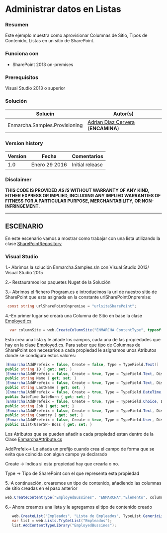 # Administrar datos en Listas #

### Resumen ###
Este ejemplo muestra como aprovisionar Columnas de Sitio, Tipos de Contenido, Listas en un sitio de SharePoint.

### Funciona con ###
-  SharePoint 2013 on-premises

### Prerequisitos ###
Visual Studio 2013 o superior 

### Solución ###
Solucin | Autor(s)
---------|----------
Enmarcha.Samples.Provisioning | [Adrian Diaz Cervera](https://github.com/AdrianDiaz81) (**ENCAMINA**)

### Version history ###
Version  | Fecha | Comentarios
---------| -----| --------
1.0  | Enero 29 2016 | Initial release

### Disclaimer ###
**THIS CODE IS PROVIDED *AS IS* WITHOUT WARRANTY OF ANY KIND, EITHER EXPRESS OR IMPLIED, INCLUDING ANY IMPLIED WARRANTIES OF FITNESS FOR A PARTICULAR PURPOSE, MERCHANTABILITY, OR NON-INFRINGEMENT.**

----------

## ESCENARIO ##
En este escenario vamos a mostrar como trabajar con una lista utilizando la clase [SharePointRepository](https://github.com/Encamina/Enmarcha-SharePoint/blob/master/Enmarcha.SharePoint/Entities/Data/SharePointRepository.cs)

### Visual Studio ###

1.- Abrimos la solución Enmarcha.Samples.sln con Visual Studio 2013/ Visual Studio 2015

2.- Restauramos los paquetes Nuget de la Solución

3.- Abrimos el fichero Program.cs e introducimos la url de nuestro sitio de SharePoint que esta asignada en la constante urlSharePointOnpremise:
```C#
 const string urlSharePointOnpremise = "urlsiteSharePoint";
```
4.-En primer lugar se creará una Columna de Sitio en base la clase [Employed.cs](https://github.com/Encamina/Enmarcha-SharePoint/blob/master/Samples/Enmarcha.Samples.Provisioning/Model/Employed.cs)
```C#
  var columnSite = web.CreateColumnSite("ENMARCHA ContentType", typeof(Employed));
```
Esto crea una lista y le añade los campos, cada una de las propiedades que hay en la clase [Employed.cs](https://github.com/Encamina/Enmarcha-SharePoint/blob/master/Samples/Enmarcha.Samples.ManageData/Model/Employed.cs). 
Para saber que tipo de Columnas de SharePoint son necesarios a cada propiedad le asignamos unos Atributos donde se condigura estos valores:
```C#
[Enmarcha(AddPrefeix = false, Create = false, Type = TypeField.Text)]
public string ID { get; set; }
[Enmarcha(AddPrefeix = false, Create = true, Type = TypeField.Text, DisplayName = "Fist Name")]
public string Name { get; set; }
[Enmarcha(AddPrefeix = false, Create = true, Type = TypeField.Text, DisplayName = "Last Name")]
public string LastName { get; set; }
[Enmarcha(AddPrefeix = false, Create = true, Type = TypeField.DateTime, DisplayName = "Date of Born")]
public DateTime DateBorn { get; set; }
[Enmarcha(AddPrefeix = false, Create = true, Type = TypeField.Choice, DisplayName = "Job",Choice= new []{"Developer","Designer"})]
public string Job { get; set; }
[Enmarcha(AddPrefeix = false, Create = true, Type = TypeField.Text, DisplayName = "Country")]
public string Country { get; set; }
[Enmarcha(AddPrefeix = false, Create = true, Type = TypeField.User, DisplayName = "Boss Primary")]
public IList<UserSP> Boss { get; set; }
```
Los Atributos que se pueden añadir a cada propiedad estan dentro de la Clase [EnmarchaAttribute.cs](https://github.com/Encamina/Enmarcha-SharePoint/blob/master/Enmarcha.SharePoint/Attribute/EnmarchaAttribute.cs)

AddPrefeix-> Le añada un prefijo cuando crea el campo de forma que se evita que coincida con algun campo ya declarado

Create -> Indica si esta propiedad hay que crearla o no.

Type -> Tipo de SharePoint con el que representa esta propiedad

5.-A continuación, crearemos un tipo de contenido, añadiendo las columnas de sitio creadas en el paso anterior

```C#
web.CreateContentType("EmployedBussines", "ENMARCHA","Elemento", columnSite);
```

6.- Ahora creamos una lista y le agregamos el tipo de contenido creado
```C#
   web.CreateList("Empleados", "Lista de Empleados", TypeList.GenericList, true);
   var list = web.Lists.TryGetList("Empleados");                    
   list.AddContentTypeLibrary("EmployedBussines");
```
